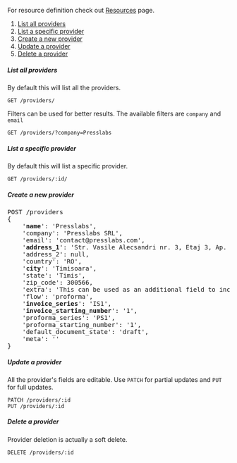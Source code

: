 For resource definition check out [Resources](Resources#provider)  page.

1. [List all providers](#list-all-providers)
2. [List a specific provider](#list-a-specific-provider)
3. [Create a new provider](#create-a-new-provider)
4. [Update a provider](#update-a-provider)
5. [Delete a provider](#delete-a-provider)

##### List all providers
By default this will list all the providers.
```
GET /providers/
```
Filters can be used for better results. The available filters are `company` and `email`
```
GET /providers/?company=Presslabs
```

##### List a specific provider
By default this will list a specific provider.
```
GET /providers/:id/
```

##### Create a new provider
<pre>
POST /providers
{
    '<b>name</b>': 'Presslabs',
    'company': 'Presslabs SRL',
    'email': 'contact@presslabs.com',
    '<b>address_1</b>': 'Str. Vasile Alecsandri nr. 3, Etaj 3, Ap. 12 Timișoara,',
    'address_2': null,
    'country': 'RO',
    '<b>city</b>': 'Timisoara',
    'state': 'Timis',
    'zip_code': 300566,
    'extra': 'This can be used as an additional field to include into billing documents',
    'flow': 'proforma',
    '<b>invoice_series</b>': 'IS1',
    '<b>invoice_starting_number</b>': '1',
    'proforma_series': 'PS1',
    'proforma_starting_number': '1',
    'default_document_state': 'draft',
    'meta': ''
}
</pre>

##### Update a provider
All the provider's fields are editable. Use `PATCH` for partial updates and `PUT` for full updates.
```
PATCH /providers/:id
PUT /providers/:id
```

##### Delete a provider
Provider deletion is actually a soft delete.
```
DELETE /providers/:id
```
